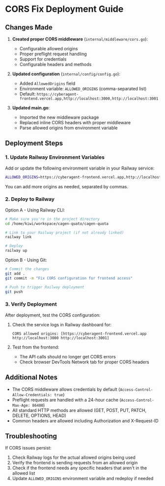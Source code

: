# CORS Fix Deployment Guide

## Changes Made

1. **Created proper CORS middleware** (`internal/middleware/cors.go`):
   - Configurable allowed origins
   - Proper preflight request handling
   - Support for credentials
   - Configurable headers and methods

2. **Updated configuration** (`internal/config/config.go`):
   - Added `AllowedOrigins` field
   - Environment variable: `ALLOWED_ORIGINS` (comma-separated list)
   - Default: `https://cyberagent-frontend.vercel.app,http://localhost:3000,http://localhost:3001`

3. **Updated main.go**:
   - Imported the new middleware package
   - Replaced inline CORS headers with proper middleware
   - Parse allowed origins from environment variable

## Deployment Steps

### 1. Update Railway Environment Variables

Add or update the following environment variable in your Railway service:

```bash
ALLOWED_ORIGINS=https://cyberagent-frontend.vercel.app,http://localhost:3000,http://localhost:3001
```

You can add more origins as needed, separated by commas.

### 2. Deploy to Railway

Option A - Using Railway CLI:
```bash
# Make sure you're in the project directory
cd /home/kiwi/workspace/cagen-quato/cagen-quota

# Link to your Railway project (if not already linked)
railway link

# Deploy
railway up
```

Option B - Using Git:
```bash
# Commit the changes
git add .
git commit -m "Fix CORS configuration for frontend access"

# Push to trigger Railway deployment
git push
```

### 3. Verify Deployment

After deployment, test the CORS configuration:

1. Check the service logs in Railway dashboard for:
   ```
   CORS allowed origins: [https://cyberagent-frontend.vercel.app http://localhost:3000 http://localhost:3001]
   ```

2. Test from the frontend:
   - The API calls should no longer get CORS errors
   - Check browser DevTools Network tab for proper CORS headers

## Additional Notes

- The CORS middleware allows credentials by default (`Access-Control-Allow-Credentials: true`)
- Preflight requests are handled with a 24-hour cache (`Access-Control-Max-Age: 86400`)
- All standard HTTP methods are allowed (GET, POST, PUT, PATCH, DELETE, OPTIONS, HEAD)
- Common headers are allowed including Authorization and X-Request-ID

## Troubleshooting

If CORS issues persist:

1. Check Railway logs for the actual allowed origins being used
2. Verify the frontend is sending requests from an allowed origin
3. Check if the frontend needs any specific headers that aren't in the allowed list
4. Update `ALLOWED_ORIGINS` environment variable and redeploy if needed